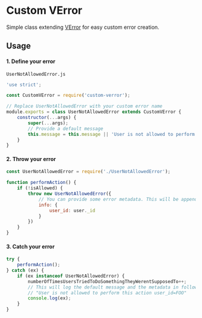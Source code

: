 # Custom VError

Simple class extending [VError](https://www.npmjs.com/package/verror) for easy custom error creation.

## Usage

#### 1. Define your error

`UserNotAllowedError.js`
```js
'use strict';

const CustomVError = require('custom-verror');

// Replace UserNotAllowedError with your custom error name
module.exports = class UserNotAllowedError extends CustomVError {
	constructor(...args) {
		super(...args);
		// Provide a default message
		this.message = this.message || 'User is not allowed to perform this action';
	}
}
```

#### 2. Throw your error

```js
const UserNotAllowedError = require('./UserNotAllowedError');

function performAction() {
	if (!isAllowed) {
		throw new UserNotAllowedError({
			// You can provide some error metadata. This will be appended to the message
			info: {
				user_id: user._id
			}
		})
	}
}
```

#### 3. Catch your error

```js
try {
	performAction();
} catch (ex) {
	if (ex instanceof UserNotAllowedError) {
		numberOfTimesUsersTriedToDoSomethingTheyWerentSupposedTo++;
		// This will log the default message and the metadata in following format:
		// "User is not allowed to perform this action user_id=FOO"
		console.log(ex);
	}
}
```
